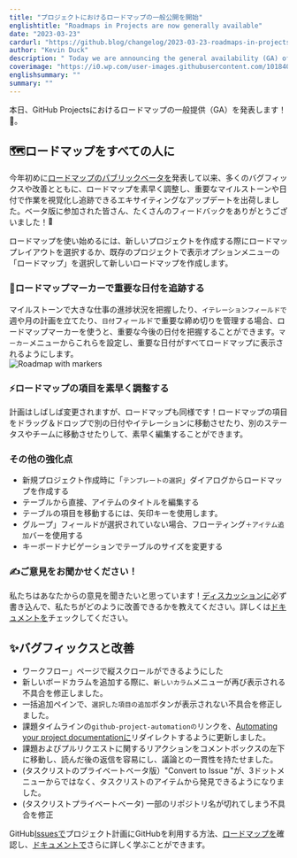 ```yaml
---
title: "プロジェクトにおけるロードマップの一般公開を開始"
englishtitle: "Roadmaps in Projects are now generally available"
date: "2023-03-23"
cardurl: "https://github.blog/changelog/2023-03-23-roadmaps-in-projects-are-now-generally-available"
author: "Kevin Duck"
description: " Today we are announcing the general availability (GA) of roadmaps in GitHub Projects! 🎉  🗺 Roadmaps for all  Since we announced the public beta of roadmaps earlier this year, we've shipped exciting updates that allow you to quickly adjust your roadmaps and visualize and track work with important milestones and dates, alongside lots of bug fixes and improvements. Thank you to everyone who participated in the beta for all of the feedback!  To get started with a roadmap, select the roadmap layout when creating a new project, or create a new roadmap in an existing project by selecting "Roadmap" in the view options menu.  📍 Track important dates with roadmap markers  If you are using milestones to track progress for larger bodies of work, iteration fields to plan out your weeks and months, or date fields for important deadlines, roadmap markers help you and your team keep track of important upcoming dates. Configure these from the Markers menu to make sure all of your important dates are visible on your roadmap.  ⚡ Quickly adjust roadmap items  Plans often change, and so can your roadmaps! Quickly make edits to your roadmap items by dragging and dropping them to a different date or iteration, or moving them to another status or team.  ✨ Other enhancements  Create a roadmap from the Select a template dialog when creating a new project  Edit item titles directly from the table  Use a"
coverimage: "https://i0.wp.com/user-images.githubusercontent.com/101840513/227029097-2e8c9645-0f20-489e-a196-53da25a93c14.jpg?w=1432&ssl=1"
englishsummary: ""
summary: ""
---
```


<p>本日、GitHub Projectsにおけるロードマップの一般提供（GA）を発表します！<g-emoji fallback-src="https://github.githubassets.com/images/icons/emoji/unicode/1f389.png?v8" alias="tada"> 🎉</g-emoji>。</p>
<h2 id="world_map-roadmaps-for-all" id="world_map-roadmaps-for-all" ><g-emoji fallback-src="https://github.githubassets.com/images/icons/emoji/unicode/1f5fa.png?v8" alias="world_map">🗺</g-emoji>ロードマップをすべての人に<a href="#world_map-roadmaps-for-all" class="heading-link pl-2 text-italic text-bold" aria-label="&lt;g-emoji fallback-src=&quot;https://github.githubassets.com/images/icons/emoji/unicode/1f5fa.png?v8&quot; alias=&quot;world_map&quot;&gt;&#128506;&lt;/g-emoji&gt; Roadmaps for all"></a></h2>
<p>今年初めに<a href="https://github.blog/changelog/2023-01-31-roadmap-in-projects-public-beta/">ロードマップのパブリックベータを</a>発表して以来、多くのバグフィックスや改善とともに、ロードマップを素早く調整し、重要なマイルストーンや日付で作業を視覚化し追跡できるエキサイティングなアップデートを出荷しました。ベータ版に参加された皆さん、たくさんのフィードバックをありがとうございました！<img src="https://s.w.org/images/core/emoji/14.0.0/72x72/1f496.png" alt="💖" class="wp-smiley" style="height: 1em; max-height: 1em;" /></p>
<p>ロードマップを使い始めるには、新しいプロジェクトを作成する際にロードマップレイアウトを選択するか、既存のプロジェクトで表示オプションメニューの「ロードマップ」を選択して新しいロードマップを作成します。</p>

<h3 id="round_pushpin-track-important-dates-with-roadmap-markers" id="round_pushpin-track-important-dates-with-roadmap-markers" ><g-emoji fallback-src="https://github.githubassets.com/images/icons/emoji/unicode/1f4cd.png?v8" alias="round_pushpin">📍</g-emoji>ロードマップマーカーで重要な日付を追跡する<a href="#round_pushpin-track-important-dates-with-roadmap-markers" class="heading-link pl-2 text-italic text-bold" aria-label="&lt;g-emoji fallback-src=&quot;https://github.githubassets.com/images/icons/emoji/unicode/1f4cd.png?v8&quot; alias=&quot;round_pushpin&quot;&gt;&#128205;&lt;/g-emoji&gt; Track important dates with roadmap markers"></a></h3>
<p>マイルストーンで大きな仕事の進捗状況を把握したり、<code>イテレーションフィールドで</code>週や月の計画を立てたり、<code>日付</code>フィールドで重要な締め切りを管理する場合、ロードマップマーカーを使うと、重要な今後の日付を把握することができます。<code>マーカー</code>メニューからこれらを設定し、重要な日付がすべてロードマップに表示されるようにします。<br />
<img decoding="async" alt="Roadmap with markers" src="https://i0.wp.com/user-images.githubusercontent.com/101840513/227029097-2e8c9645-0f20-489e-a196-53da25a93c14.jpg?w=1432&#038;ssl=1" data-recalc-dims="1"></p>
<h3 id="zap-quickly-adjust-roadmap-items" id="zap-quickly-adjust-roadmap-items" ><g-emoji fallback-src="https://github.githubassets.com/images/icons/emoji/unicode/26a1.png?v8" alias="zap">⚡</g-emoji>ロードマップの項目を素早く調整する<a href="#zap-quickly-adjust-roadmap-items" class="heading-link pl-2 text-italic text-bold" aria-label="&lt;g-emoji fallback-src=&quot;https://github.githubassets.com/images/icons/emoji/unicode/26a1.png?v8&quot; alias=&quot;zap&quot;&gt;&#9889;&lt;/g-emoji&gt; Quickly adjust roadmap items"></a></h3>
<p>計画はしばしば変更されますが、ロードマップも同様です！ロードマップの項目をドラッグ＆ドロップで別の日付やイテレーションに移動させたり、別のステータスやチームに移動させたりして、素早く編集することができます。</p>

<h3 id="sparkles-other-enhancements" id="sparkles-other-enhancements" >その他の強化点<a href="#sparkles-other-enhancements" class="heading-link pl-2 text-italic text-bold" aria-label="&lt;g-emoji fallback-src=&quot;https://github.githubassets.com/images/icons/emoji/unicode/2728.png?v8&quot; alias=&quot;sparkles&quot;&gt;&#10024;&lt;/g-emoji&gt; Other enhancements"></a></h3>
<ul>
<li>新規プロジェクト作成時に「<code>テンプレートの選択</code>」ダイアログからロードマップを作成する</li>
<li>テーブルから直接、アイテムのタイトルを編集する</li>
<li>テーブルの項目を移動するには、矢印キーを使用します。</li>
<li>グループ」フィールドが選択されていない場合、フローティング<code>＋アイテム追加</code>バーを使用する</li>
<li>キーボードナビゲーションでテーブルのサイズを変更する</li>
</ul>
<h3 id="writing_hand-tell-us-what-you-think" id="writing_hand-tell-us-what-you-think" ><g-emoji fallback-src="https://github.githubassets.com/images/icons/emoji/unicode/270d.png?v8" alias="writing_hand">✍</g-emoji>ご意見をお聞かせください！<a href="#writing_hand-tell-us-what-you-think" class="heading-link pl-2 text-italic text-bold" aria-label="&lt;g-emoji fallback-src=&quot;https://github.githubassets.com/images/icons/emoji/unicode/270d.png?v8&quot; alias=&quot;writing_hand&quot;&gt;&#9997;&lt;/g-emoji&gt; Tell us what you think!"></a></h3>
<p>私たちはあなたからの意見を聞きたいと思っています！<a href="https://github.com/orgs/community/discussions/39766">ディスカッションに</a>必ず書き込んで、私たちがどのように改善できるかを教えてください。詳しくは<a href="https://docs.github.com/en/issues/planning-and-tracking-with-projects/customizing-views-in-your-project/customizing-the-roadmap-layout">ドキュメントを</a>チェックしてください。</p>
<h2 id="sparkles-bug-fixes-and-improvements" id="sparkles-bug-fixes-and-improvements" ><g-emoji fallback-src="https://github.githubassets.com/images/icons/emoji/unicode/2728.png?v8" alias="sparkles">✨</g-emoji>バグフィックスと改善<a href="#sparkles-bug-fixes-and-improvements" class="heading-link pl-2 text-italic text-bold" aria-label="&lt;g-emoji fallback-src=&quot;https://github.githubassets.com/images/icons/emoji/unicode/2728.png?v8&quot; alias=&quot;sparkles&quot;&gt;&#10024;&lt;/g-emoji&gt; Bug fixes and improvements"></a></h2>
<ul>
<li>ワークフロー」ページで縦スクロールができるようにした  </li>
<li>新しいボードカラムを追加する際に、<code>新しいカラム</code>メニューが再び表示される不具合を修正しました。</li>
<li>一括追加ペインで、<code>選択した項目の追加</code>ボタンが表示されない不具合を修正しました。</li>
<li>課題タイムラインの<code>github-project-automationの</code>リンクを、<a href="https://docs.github.com/en/issues/planning-and-tracking-with-projects/automating-your-project">Automating your project documentationに</a>リダイレクトするように更新しました。</li>
<li>課題およびプルリクエストに関するリアクションをコメントボックスの左下に移動し、読んだ後の返信を容易にし、議論との一貫性を持たせました。</li>
<li>(タスクリストのプライベートベータ版）&quot;Convert to Issue &quot;が、3ドットメニューからではなく、タスクリストのアイテムから発見できるようになりました。 </li>
<li>(タスクリストプライベートベータ) 一部のリポジトリ名が切れてしまう不具合を修正</li>
</ul>
<p>GitHub<a href="http://github.com/features/issues">Issuesで</a>プロジェクト計画にGitHubを利用する方法、<a href="https://github.com/orgs/github/projects/4247/views/7">ロードマップを</a>確認し、<a href="https://docs.github.com/issues">ドキュメントで</a>さらに詳しく学ぶことができます。</p>


